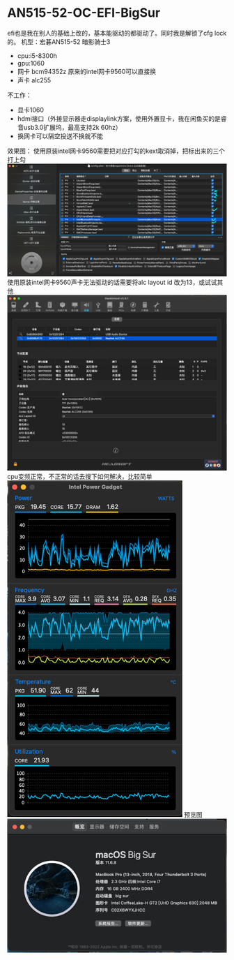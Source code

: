 # AN515-52-OC-EFI-BigSur
efi也是我在别人的基础上改的，基本能驱动的都驱动了。同时我是解锁了cfg lock的。
机型：宏碁AN515-52 暗影骑士3
+ cpu:i5-8300h
+ gpu:1060
+ 网卡 bcm94352z 原来的intel网卡9560可以直接换
+ 声卡 alc255 

不工作：
+ 显卡1060
+ hdmi接口（外接显示器走displaylink方案，使用外置显卡，我在闲鱼买的是睿音usb3.0扩展坞，最高支持2k 60hz）
+ 换网卡可以隔空投送不换就不能


效果图：
使用原装intel网卡9560需要把对应打勾的kext取消掉，把标出来的三个打上勾
![](https://github.com/bigboysuper6/AN515-52-OC-EFI-BigSur/blob/main/image/1.png)
使用原装intel网卡9560声卡无法驱动的话需要将alc layout id 改为13，或试试其他
![](https://github.com/bigboysuper6/AN515-52-OC-EFI-BigSur/blob/main/image/2.png)
cpu变频正常，不正常的话去搜下如何解决，比较简单
![](https://github.com/bigboysuper6/AN515-52-OC-EFI-BigSur/blob/main/image/3.png)
预览图
![](https://github.com/bigboysuper6/AN515-52-OC-EFI-BigSur/blob/main/image/4.png)


